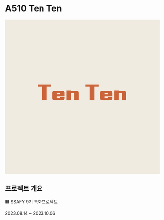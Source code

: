 # A510 Ten Ten
![메인베너](./assets/images/Logo2.png)

## 프로젝트 개요
🟧 SSAFY 9기 특화프로젝트

2023.08.14 ~ 2023.10.06
<br><br>
